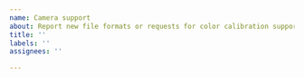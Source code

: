 ```yaml
---
name: Camera support
about: Report new file formats or requests for color calibration support here
title: ''
labels: ''
assignees: ''

---
```


<!--
